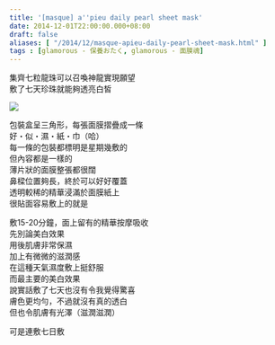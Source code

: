 ```yaml
---
title: '[masque] a''pieu daily pearl sheet mask'
date: 2014-12-01T22:00:00.000+08:00
draft: false
aliases: [ "/2014/12/masque-apieu-daily-pearl-sheet-mask.html" ]
tags : [glamorous - 保養おたく, glamorous - 面膜魂]
---
```


集齊七粒龍珠可以召喚神龍實現願望  
敷了七天珍珠就能夠透亮白皙  

![](/images/apieupearl.jpg)

包裝盒呈三角形，每張面膜摺疊成一條  
好・似・濕・紙・巾（哈）  
每一條的包裝都標明是星期幾敷的  
但內容都是一樣的  
薄片狀的面膜整張都很闊  
鼻樑位置夠長，終於可以好好覆蓋  
透明較稀的精華浸滿於面膜紙上  
很貼面容易敷上的就是  
  
敷15-20分鐘，面上留有的精華按摩吸收  
先別論美白效果  
用後肌膚非常保濕  
加上有微微的滋潤感  
在這種天氣濕度敷上挺舒服  
而最主要的美白效果  
說實話敷了七天也沒有令我覺得驚喜  
膚色更均勻，不過就沒有真的透白  
但也令肌膚有光澤（滋潤滋潤）  
  
可是連敷七日敷
